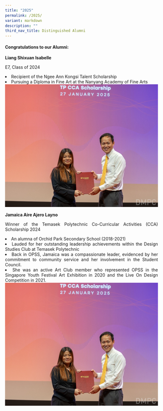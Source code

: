```yaml
---
title: "2025"
permalink: /2025/
variant: markdown
description: ""
third_nav_title: Distinguished Alumni
---
```

<div align="justify">

<h4>Congratulations to our Alumni:</h4>
	
<p><strong>Liang Shixuan Isabelle</strong></p>
<p>E7, Class of 2024</p>
<li>Recipient of the Ngee Ann Kongsi Talent Scholarship</li>
<li>Pursuing a Diploma in Fine Art at the Nanyang Academy of Fine Arts</li>
<img src="/images/Achievements/Alumni/Jamaica.jpg">

<p><strong>Jamaica Aire Ajero Layno</strong></p>
<p>Winner of the Temasek Polytechnic Co-Curricular Activities (CCA) Scholarship 2024</p>
<li>An alumna of Orchid Park Secondary School (2018-2021)</li>
<li>Lauded for her outstanding leadership achievements within the Design Studies Club at Temasek Polytechnic</li>
<li>Back in OPSS, Jamaica was a compassionate leader, evidenced by her commitment to community service and her involvement in the Student Council.</li>
<li>She was an active Art Club member who represented OPSS in the Singapore Youth Festival Art Exhibition in 2020 and the Live On Design Competition in 2021.</li>
<img src="/images/Achievements/Alumni/Jamaica.jpg">
	
</div>